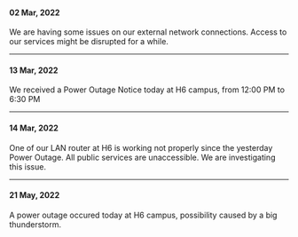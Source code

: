#### 02 Mar, 2022

We are having some issues on our external network connections. Access to our services might be disrupted for a while. 

---
#### 13 Mar, 2022

We received a Power Outage Notice today at H6 campus, from 12:00 PM to 6:30 PM

---
#### 14 Mar, 2022

One of our LAN router at H6 is working not properly since the yesterday Power Outage. All public services are unaccessible. We are investigating this issue.

---
#### 21 May, 2022

A power outage occured today at H6 campus, possibility caused by a big thunderstorm.
